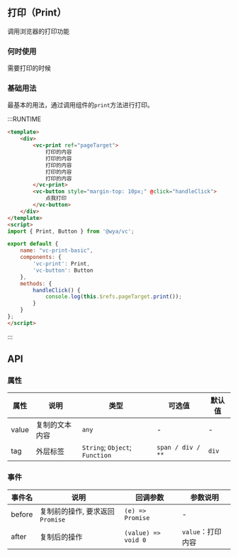 ## 打印（Print）
调用浏览器的打印功能

### 何时使用
需要打印的时候

### 基础用法
最基本的用法，通过调用组件的`print`方法进行打印。

:::RUNTIME
```html
<template>
	<div>
		<vc-print ref="pageTarget">
			打印的内容
			打印的内容
			打印的内容
			打印的内容
			打印的内容
		</vc-print>
		<vc-button style="margin-top: 10px;" @click="handleClick">
			点我打印
		</vc-button>
	</div>
</template>
<script>
import { Print, Button } from '@wya/vc';

export default {
	name: "vc-print-basic",
	components: {
		'vc-print': Print,
		'vc-button': Button
	},
	methods: {
		handleClick() {
			console.log(this.$refs.pageTarget.print());
		}
	}
};
</script>
```
:::

## API

### 属性
属性 | 说明 | 类型 | 可选值 | 默认值
---|---|---|---|---
value | 复制的文本内容 | `any` | - | -
tag | 外层标签 | `String`; `Object`;  `Function` | `span / div / **` | `div`

### 事件
事件名 | 说明 | 回调参数 | 参数说明
---|---|---|---
before | 复制前的操作, 要求返回`Promise` | `(e) => Promise` | -
after | 复制后的操作 | `(value) => void 0` | `value`：打印内容
